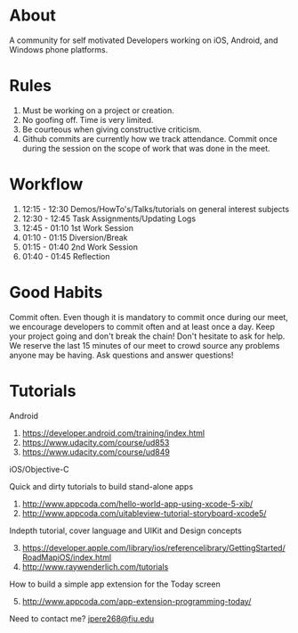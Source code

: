 # About

A community for self motivated Developers working on iOS, Android, and Windows phone platforms.

# Rules

1. Must be working on a project or creation.
2. No goofing off. Time is very limited.
3. Be courteous when giving constructive criticism.
5. Github commits are currently how we track attendance.
   Commit once during the session on the scope of work that was done in the meet.

# Workflow

1. 12:15 - 12:30  Demos/HowTo's/Talks/tutorials on general interest subjects
2. 12:30 - 12:45  Task Assignments/Updating Logs
3. 12:45 - 01:10  1st Work Session
4. 01:10 - 01:15  Diversion/Break
5. 01:15 - 01:40  2nd Work Session
6. 01:40 - 01:45  Reflection

# Good Habits

Commit often. Even though it is mandatory to commit once during our meet, we encourage developers to commit often and at least once a day. Keep your project going and don't break the chain! 
Don't hesitate to ask for help. We reserve the last 15 minutes of our meet to crowd source any problems anyone may be having. Ask questions and answer questions!

# Tutorials

Android

1. https://developer.android.com/training/index.html
2. https://www.udacity.com/course/ud853
3. https://www.udacity.com/course/ud849

iOS/Objective-C

Quick and dirty tutorials to build stand-alone apps

1. http://www.appcoda.com/hello-world-app-using-xcode-5-xib/
2. http://www.appcoda.com/uitableview-tutorial-storyboard-xcode5/

Indepth tutorial, cover language and UIKit and Design concepts

3. https://developer.apple.com/library/ios/referencelibrary/GettingStarted/RoadMapiOS/index.html
4. http://www.raywenderlich.com/tutorials

How to build a simple app extension for the Today screen

5. http://www.appcoda.com/app-extension-programming-today/

Need to contact me?
jpere268@fiu.edu
